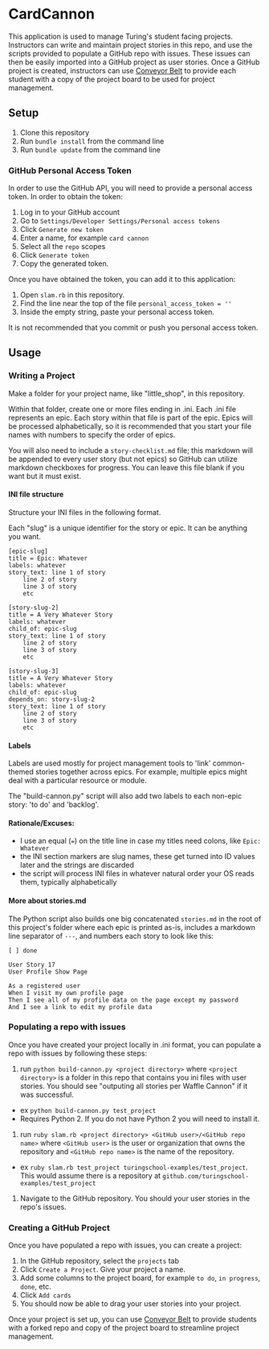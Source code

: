 # CardCannon

This application is used to manage Turing's student facing projects. Instructors can write and maintain project stories in this repo, and use the scripts provided to populate a GitHub repo with issues. These issues can then be easily imported into a GitHub project as user stories. Once a GitHub project is created, instructors can use [Conveyor Belt](https://github.com/jmejia/conveyor-belt) to provide each student with a copy of the project board to be used for project management.

## Setup

1. Clone this repository
1. Run `bundle install` from the command line
1. Run `bundle update` from the command line

### GitHub Personal Access Token

In order to use the GitHub API, you will need to provide a personal access token. In order to obtain the token:

1. Log in to your GitHub account
1. Go to `Settings/Developer Settings/Personal access tokens`
1. Click `Generate new token`
1. Enter a name, for example `card cannon`
1. Select all the `repo` scopes
1. Click `Generate token`
1. Copy the generated token.

Once you have obtained the token, you can add it to this application:

1. Open `slam.rb` in this repository.
1. Find the line near the top of the file `personal_access_token = ''`
1. Inside the empty string, paste your personal access token.

It is not recommended that you commit or push you personal access token.

## Usage

### Writing a Project

Make a folder for your project name, like "little_shop", in this repository.

Within that folder, create one or more files ending in .ini. Each .ini file represents an epic. Each story within that file is part of the epic. Epics will be processed alphabetically, so it is recommended that you start your file names with numbers to specify the order of epics.

You will also need to include a `story-checklist.md` file; this markdown will be appended to every user story (but not epics) so GitHub can utilize markdown checkboxes for progress. You can leave this file blank if you want but it must exist.

#### INI file structure

Structure your INI files in the following format.

Each "slug" is a unique identifier for the story or epic. It can be anything you want.

```
[epic-slug]
title = Epic: Whatever
labels: whatever
story_text: line 1 of story
    line 2 of story
    line 3 of story
    etc

[story-slug-2]
title = A Very Whatever Story
labels: whatever
child_of: epic-slug
story_text: line 1 of story
    line 2 of story
    line 3 of story
    etc

[story-slug-3]
title = A Very Whatever Story
labels: whatever
child_of: epic-slug
depends_on: story-slug-2
story_text: line 1 of story
    line 2 of story
    line 3 of story
    etc
```

#### Labels

Labels are used mostly for project management tools to 'link' common-themed stories together across epics. For example, multiple epics might deal with a particular resource or module.

The "build-cannon.py" script will also add two labels to each non-epic story: 'to do' and 'backlog'.

#### Rationale/Excuses:

- I use an equal (`=`) on the title line in case my titles need colons, like `Epic: Whatever`
- the INI section markers are slug names, these get turned into ID values later and the strings are discarded
- the script will process INI files in whatever natural order your OS reads them, typically alphabetically

#### More about stories.md

The Python script also builds one big concatenated `stories.md` in the root of this project's folder where each epic is printed as-is, includes a markdown line separator of `---`, and numbers each story to look like this:

```
[ ] done

User Story 17
User Profile Show Page

As a registered user
When I visit my own profile page
Then I see all of my profile data on the page except my password
And I see a link to edit my profile data
```

### Populating a repo with issues

Once you have created your project locally in .ini format, you can populate a repo with issues by following these steps:

1. run `python build-cannon.py <project directory>` where `<project directory>` is a folder in this repo that contains you ini files with user stories. You should see "outputing all stories per Waffle Cannon" if it was successful.
  * ex `python build-cannon.py test_project`
  * Requires Python 2. If you do not have Python 2 you will need to install it.
1. run `ruby slam.rb <project directory> <GitHub user>/<GitHub repo name>` where `<GitHub user>` is the user or organization that owns the repository and `<GitHub repo name>` is the name of the repository.
  * ex `ruby slam.rb test_project turingschool-examples/test_project`. This would assume there is a repository at `github.com/turingschool-examples/test_project`
1. Navigate to the GitHub repository. You should your user stories in the repo's issues.

### Creating a GitHub Project

Once you have populated a repo with issues, you can create a project:

1. In the GitHub repository, select the `projects` tab
1. Click `Create a Project`. Give your project a name.
1. Add some columns to the project board, for example `to do`, `in progress`, `done`, etc.
1. Click `Add cards`
1. You should now be able to drag your user stories into your project.

Once your project is set up, you can use [Conveyor Belt](http://conveyorbelt.herokuapp.com/) to provide students with a forked repo and copy of the project board to streamline project management.

